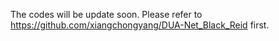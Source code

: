 The codes will be update soon.
Please refer to https://github.com/xiangchongyang/DUA-Net_Black_Reid first.
